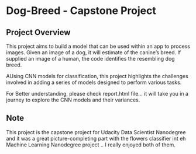 # Dog-Breed - Capstone Project

## Project Overview

This project aims to build a model that can be used within an app to process images.
Given an image of a dog, it will estimate of the canine’s breed.  If supplied an image of a human, the code identifies the resembling dog breed. 

AUsing CNN models for classification, this project highlights the challenges involved in adding a series of models designed to perform various tasks.

For Better understanding, please check report.html file... it will take you in a journey to explore the CNN models and their variances.


## Note

This project is the capstone project for Udacity Data Scientist Nanodegree and it was a great picture-completing part with the flowers classifier int eh Machine Learning Nanodegree project .. I really enjoyed both of them.
